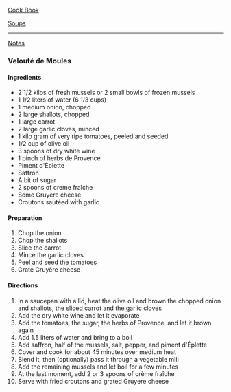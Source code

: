 [Cook Book](https://github.com/vmsmith/CookBook/blob/master/README.md)  

[Soups](https://github.com/vmsmith/CookBook/blob/master/soups.md)  

-----  

[Notes](https://github.com/vmsmith/CookBook/blob/master/notes.md)  

### Velouté de Moules  

#### Ingredients  

* 2 1/2 kilos of fresh mussels or 2 small bowls of frozen mussels  
* 1 1/2 liters of water (6 1/3 cups)  
* 1 medium onion, chopped  
* 2 large shallots, chopped    
* 1 large carrot  
* 2 large garlic cloves, minced    
* 1 kilo gram of very ripe tomatoes, peeled and seeded  
* 1/2 cup of olive oil  
* 3 spoons of dry white wine  
* 1 pinch of herbs de Provence  
* Piment d'Éplette  
* Saffron  
* A bit of sugar  
* 2 spoons of creme fraîche  
* Some Gruyère cheese  
* Croutons sautéed with garlic  

#### Preparation  

1. Chop the onion  
2. Chop the shallots  
3. Slice the carrot  
4. Mince the garlic cloves  
5. Peel and seed the tomatoes  
6. Grate Gruyère cheese  


#### Directions  

1. In a saucepan with a lid, heat the olive oil and brown the chopped onion and shallots, the sliced carrot and the garlic cloves   
2. Add the dry white wine and let it evaporate  
3. Add the tomatoes, the sugar, the herbs of Provence, and let it brown again  
4. Add 1.5 liters of water and bring to a boil  
5. Add saffron, half of the mussels, salt, pepper, and piment d'Éplette  
6. Cover and cook for about 45 minutes over medium heat  
7. Blend it, then (optionally) pass it through a vegetable mill     
8. Add the remaining mussels and let boil for a few minutes  
9. At the last moment, add 2 or 3 spoons of crème fraîche    
10. Serve with fried croutons and grated Gruyere cheese  
